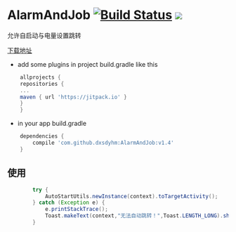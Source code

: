 # AlarmAndJob [![Build Status](https://travis-ci.org/dxsdyhm/AlarmAndJob.svg?branch=master)](https://travis-ci.org/dxsdyhm/AlarmAndJob) [![](https://jitpack.io/v/dxsdyhm/AlarmAndJob.svg)](https://jitpack.io/#dxsdyhm/AlarmAndJob)
允许自启动与电量设置跳转

[下载地址][dowmload]

* add some plugins in project  build.gradle like this
```gradle
    allprojects {
	repositories {
	...
	maven { url 'https://jitpack.io' }
	}
    }
```

* in your app build.gradle
```gradle
    dependencies {
        compile 'com.github.dxsdyhm:AlarmAndJob:v1.4'
    }
```


## 使用
```java
        try {
            AutoStartUtils.newInstance(context).toTargetActivity();
        } catch (Exception e) {
            e.printStackTrace();
            Toast.makeText(context,"无法自动跳转！",Toast.LENGTH_LONG).show();
        }
```

[dowmload]:http://fir.im/ykfu
